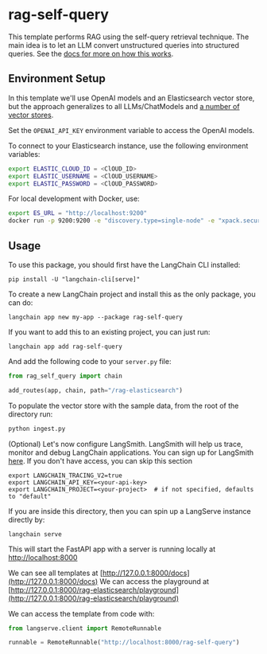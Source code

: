 # rag-self-query

This template performs RAG using the self-query retrieval technique. The main idea is to let an LLM convert unstructured queries into structured queries. See the [docs for more on how this works](https://python.langchain.com/docs/modules/data_connection/retrievers/self_query).

## Environment Setup

In this template we'll use OpenAI models and an Elasticsearch vector store, but the approach generalizes to all LLMs/ChatModels and [a number of vector stores](https://python.langchain.com/docs/integrations/retrievers/self_query/).

Set the `OPENAI_API_KEY` environment variable to access the OpenAI models.

To connect to your Elasticsearch instance, use the following environment variables:

```bash
export ELASTIC_CLOUD_ID = <ClOUD_ID>
export ELASTIC_USERNAME = <ClOUD_USERNAME>
export ELASTIC_PASSWORD = <ClOUD_PASSWORD>
```
For local development with Docker, use:

```bash
export ES_URL = "http://localhost:9200"
docker run -p 9200:9200 -e "discovery.type=single-node" -e "xpack.security.enabled=false" -e "xpack.security.http.ssl.enabled=false" docker.elastic.co/elasticsearch/elasticsearch:8.9.0
```

## Usage

To use this package, you should first have the LangChain CLI installed:

```shell
pip install -U "langchain-cli[serve]"
```

To create a new LangChain project and install this as the only package, you can do:

```shell
langchain app new my-app --package rag-self-query
```

If you want to add this to an existing project, you can just run:

```shell
langchain app add rag-self-query
```

And add the following code to your `server.py` file:
```python
from rag_self_query import chain

add_routes(app, chain, path="/rag-elasticsearch")
```

To populate the vector store with the sample data, from the root of the directory run:
```bash
python ingest.py
```

(Optional) Let's now configure LangSmith. 
LangSmith will help us trace, monitor and debug LangChain applications. 
You can sign up for LangSmith [here](https://smith.langchain.com/). 
If you don't have access, you can skip this section

```shell
export LANGCHAIN_TRACING_V2=true
export LANGCHAIN_API_KEY=<your-api-key>
export LANGCHAIN_PROJECT=<your-project>  # if not specified, defaults to "default"
```

If you are inside this directory, then you can spin up a LangServe instance directly by:

```shell
langchain serve
```

This will start the FastAPI app with a server is running locally at 
[http://localhost:8000](http://localhost:8000)

We can see all templates at [http://127.0.0.1:8000/docs](http://127.0.0.1:8000/docs)
We can access the playground at [http://127.0.0.1:8000/rag-elasticsearch/playground](http://127.0.0.1:8000/rag-elasticsearch/playground)  

We can access the template from code with:

```python
from langserve.client import RemoteRunnable

runnable = RemoteRunnable("http://localhost:8000/rag-self-query")
```
